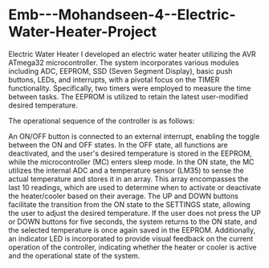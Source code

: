 # Emb---Mohandseen-4--Electric-Water-Heater-Project
Electric Water Heater 
I developed an electric water heater utilizing the AVR ATmega32 microcontroller. The system incorporates various modules including ADC, EEPROM, SSD (Seven Segment Display), basic push buttons, LEDs, and interrupts, with a pivotal focus on the TIMER functionality. Specifically, two timers were employed to measure the time between tasks. The EEPROM is utilized to retain the latest user-modified desired temperature.

The operational sequence of the controller is as follows:

An ON/OFF button is connected to an external interrupt, enabling the toggle between the ON and OFF states.
In the OFF state, all functions are deactivated, and the user's desired temperature is stored in the EEPROM, while the microcontroller (MC) enters sleep mode.
In the ON state, the MC utilizes the internal ADC and a temperature sensor (LM35) to sense the actual temperature and stores it in an array.
This array encompasses the last 10 readings, which are used to determine when to activate or deactivate the heater/cooler based on their average.
The UP and DOWN buttons facilitate the transition from the ON state to the SETTINGS state, allowing the user to adjust the desired temperature.
If the user does not press the UP or DOWN buttons for five seconds, the system returns to the ON state, and the selected temperature is once again saved in the EEPROM.
Additionally, an indicator LED is incorporated to provide visual feedback on the current operation of the controller, indicating whether the heater or cooler is active and the operational state of the system.

